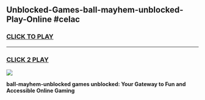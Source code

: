 
## Unblocked-Games-ball-mayhem-unblocked-Play-Online #celac
<h3>
<a href="https://news.freeplayer.one?title=ball-mayhem-unblocked&ref=3">CLICK TO PLAY</a></h3>
<hr>

<h3>
<a href="https://news.freeplayer.one?title=ball-mayhem-unblocked&ref=3">CLICK 2 PLAY</a>
  
</h3>

<a href="https://news.freeplayer.one?title=ball-mayhem-unblocked&ref=3"><img src="https://clearcache.store/games.png"></a>


**ball-mayhem-unblocked games unblocked: Your Gateway to Fun and Accessible Online Gaming**
